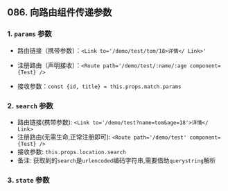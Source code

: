 ## 086. 向路由组件传递参数



### 1. `params` 参数

- 路由链接（携带参数）：`<Link to='/demo/test/tom/18>详情</ Link>'`

- 注册路由（声明接收）：`<Route path='/demo/test/:name/:age component={Test} />`

- 接收参数：`const {id, title} = this.props.match.params`

### 2. `search` 参数

- 路由链接(携带参数): `<Link to='/demo/test?name=tom&age=18'>详情</ Link>`
- 注册路由(无需生命,正常注册即可): `<Route path='/demo/test' component={Test} />`
- 接收参数: `this.props.location.search`
- 备注: 获取到的`search`是`urlencoded`编码字符串,需要借助`querystring`解析

### 3. `state` 参数
